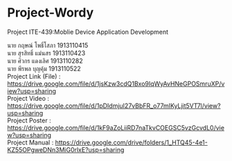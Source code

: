 # Project-Wordy
Project ITE-439:Moblie Device Application Development

นาย กฤษณ์ โพธิ์โสภา 1913110415  
นาย สุรสิทธิ์ แม่นสร 1913110423  
นาย ศิวกร แดงเลิศ 1913110282  
นาย พีรพล บุญคุ้ม 1913110522  
Project Link (File) : https://drive.google.com/file/d/1jsKzw3cdQ1Bxo9IqWyAvHNeGPOSmruXP/view?usp=sharing  
Project Video : https://drive.google.com/file/d/1pDIdmjuI27vBbFR_o77mIKyLjit5VT7l/view?usp=sharing  
Project Poster : https://drive.google.com/file/d/1kF9aZoLiiRD7naTkvCOEGSC5vzGcvdL0/view?usp=sharing  
Project Manual : https://drive.google.com/drive/folders/1_HTQ45-4e1-KZ55OPgweDNn3MiG0rlxE?usp=sharing
